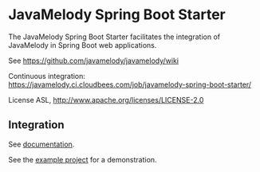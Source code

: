 # JavaMelody Spring Boot Starter

The JavaMelody Spring Boot Starter facilitates the integration of JavaMelody in Spring Boot web applications.

See https://github.com/javamelody/javamelody/wiki

Continuous integration: https://javamelody.ci.cloudbees.com/job/javamelody-spring-boot-starter/

License ASL, http://www.apache.org/licenses/LICENSE-2.0

## Integration

See [documentation](../../../wiki/SpringBootStarter).

See the [example project](../javamelody-for-spring-boot) for a demonstration.

